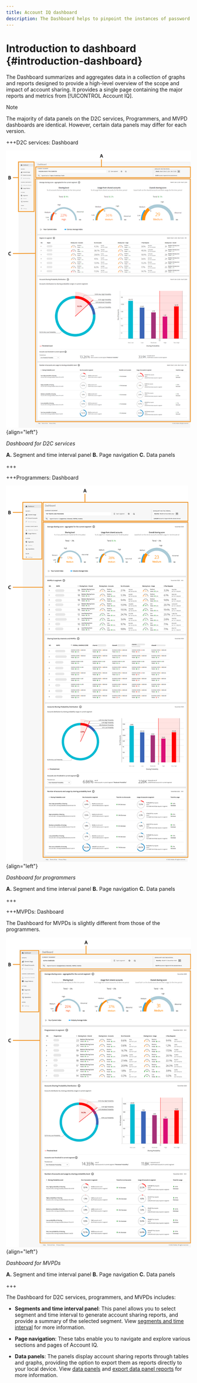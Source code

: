 ```yaml
---
title: Account IQ dashboard
description: The Dashboard helps to pinpoint the instances of password sharing by analyzing a wide array of subscriber data.
---
```

# Introduction to dashboard {#introduction-dashboard}

The Dashboard summarizes and aggregates data in a collection of graphs and reports designed to provide a high-level overview of the scope and impact of account sharing. It provides a single page containing the major reports and metrics from [!UICONTROL Account IQ].

>[!NOTE]
>
>The majority of data panels on the D2C services, Programmers, and MVPD dashboards are identical. However, certain data panels may differ for each version. 

+++D2C services: Dashboard

![dashboard of Account IQ for D2C services](assets/dashboard-d2c.png){align="left"}


*Dashboard for D2C services*

**A.** Segment and time interval panel **B.** Page navigation **C.** Data panels

+++

+++Programmers: Dashboard

![dashboard of Account IQ for programmer](assets/dashboard-programr.png){align="left"}


*Dashboard for programmers*

**A.** Segment and time interval panel **B.** Page navigation **C.** Data panels

+++

+++MVPDs: Dashboard

The Dashboard for MVPDs is slightly different from those of the programmers.

![dashboard of [!UICONTROL Account IQ] for MVPDs](assets/dashboard-mvpd.png){align="left"}

*Dashboard for MVPDs*

**A.** Segment and time interval panel **B.** Page navigation **C.** Data panels

+++

The Dashboard for D2C services, programmers, and MVPDs includes:

* **Segments and time interval panel**: This panel allows you to select segment and time interval to generate account sharing reports, and provide a summary of the selected segment. View [segments and time interval](/help/accountiq/segments-timeinterval.md) for more information.

* **Page navigation**: These tabs enable you to navigate and explore various sections and pages of Account IQ.

* **Data panels**: The panels display account sharing reports through tables and graphs, providing the option to export them as reports directly to your local device. View [data panels](/help/accountiq/data-panels.md) and [export data panel reports](/help/accountiq/export-reports.md) for more information.

